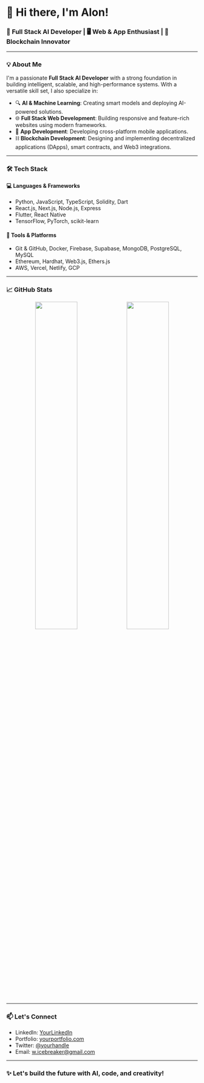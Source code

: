 # 👋 Hi there, I'm Alon!

### 🚀 Full Stack AI Developer | 🖥️ Web & App Enthusiast | 🔗 Blockchain Innovator

---

### 💡 About Me

I'm a passionate **Full Stack AI Developer** with a strong foundation in building intelligent, scalable, and high-performance systems. With a versatile skill set, I also specialize in:

- 🔍 **AI & Machine Learning**: Creating smart models and deploying AI-powered solutions.
- 🌐 **Full Stack Web Development**: Building responsive and feature-rich websites using modern frameworks.
- 📱 **App Development**: Developing cross-platform mobile applications.
- ⛓️ **Blockchain Development**: Designing and implementing decentralized applications (DApps), smart contracts, and Web3 integrations.

---

### 🛠️ Tech Stack

#### 💻 Languages & Frameworks
- Python, JavaScript, TypeScript, Solidity, Dart
- React.js, Next.js, Node.js, Express
- Flutter, React Native
- TensorFlow, PyTorch, scikit-learn

#### 🔧 Tools & Platforms
- Git & GitHub, Docker, Firebase, Supabase, MongoDB, PostgreSQL, MySQL
- Ethereum, Hardhat, Web3.js, Ethers.js
- AWS, Vercel, Netlify, GCP

---

### 📈 GitHub Stats

<p align="center">
  <img src="https://github-readme-stats.vercel.app/api?username=w-icebreaker&show_icons=true&theme=tokyonight" width="47%" />
  <img src="https://github-readme-streak-stats.herokuapp.com/?user=w-icebreaker&theme=tokyonight" width="47%" />
</p>

---

### 📫 Let's Connect

- LinkedIn: [YourLinkedIn](https://www.linkedin.com/in/w.icebreaker)
- Portfolio: [yourportfolio.com](https://w.icebreaker.ai)
- Twitter: [@yourhandle](https://twitter.com/w.icebreaker)
- Email: w.icebreaker@gmail.com

---

### ✨ Let's build the future with AI, code, and creativity!
